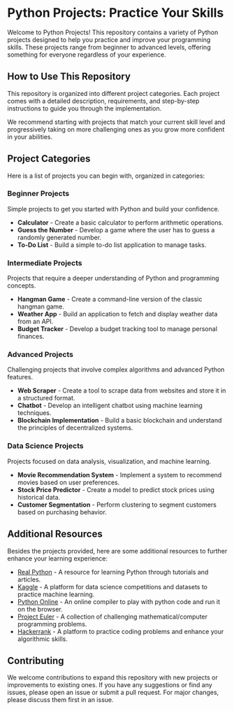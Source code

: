 # Python Projects: Practice Your Skills

Welcome to Python Projects! This repository contains a variety of Python projects designed to help you practice and improve your programming skills. These projects range from beginner to advanced levels, offering something for everyone regardless of your experience.

## How to Use This Repository

This repository is organized into different project categories. Each project comes with a detailed description, requirements, and step-by-step instructions to guide you through the implementation.

We recommend starting with projects that match your current skill level and progressively taking on more challenging ones as you grow more confident in your abilities.

## Project Categories

Here is a list of projects you can begin with, organized in categories:

### Beginner Projects

Simple projects to get you started with Python and build your confidence.
* **Calculator** - Create a basic calculator to perform arithmetic operations.
* **Guess the Number** - Develop a game where the user has to guess a randomly generated number.
* **To-Do List** - Build a simple to-do list application to manage tasks.

### Intermediate Projects

Projects that require a deeper understanding of Python and programming concepts.
  * **Hangman Game** - Create a command-line version of the classic hangman game.
  * **Weather App** - Build an application to fetch and display weather data from an API.
  * **Budget Tracker** - Develop a budget tracking tool to manage personal finances.

### Advanced Projects

Challenging projects that involve complex algorithms and advanced Python features.
  * **Web Scraper** - Create a tool to scrape data from websites and store it in a structured format.
  * **Chatbot** - Develop an intelligent chatbot using machine learning techniques.
  * **Blockchain Implementation** - Build a basic blockchain and understand the principles of decentralized systems.

### Data Science Projects

Projects focused on data analysis, visualization, and machine learning.
  * **Movie Recommendation System** - Implement a system to recommend movies based on user preferences.
  * **Stock Price Predictor** - Create a model to predict stock prices using historical data.
  * **Customer Segmentation** - Perform clustering to segment customers based on purchasing behavior.

## Additional Resources

Besides the projects provided, here are some additional resources to further enhance your learning experience:

* [Real Python](https://realpython.com/) - A resource for learning Python through tutorials and articles.
* [Kaggle](https://www.kaggle.com/) - A platform for data science competitions and datasets to practice machine learning.
* [Python Online](https://pythononline.net) - An online compiler to play with python code and run it on the browser.
* [Project Euler](https://projecteuler.net/) - A collection of challenging mathematical/computer programming problems.
* [Hackerrank](https://www.hackerrank.com/domains/tutorials/10-days-of-python) - A platform to practice coding problems and enhance your algorithmic skills.

## Contributing

We welcome contributions to expand this repository with new projects or improvements to existing ones. If you have any suggestions or find any issues, please open an issue or submit a pull request. For major changes, please discuss them first in an issue.
